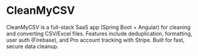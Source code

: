 # CleanMyCSV
CleanMyCSV is a full-stack SaaS app (Spring Boot + Angular) for cleaning and converting CSV/Excel files. Features include deduplication, formatting, user auth (Firebase), and Pro account tracking with Stripe. Built for fast, secure data cleanup.
